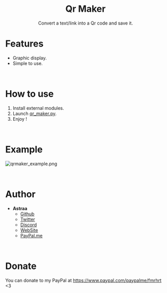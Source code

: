 <h1 align="center">Qr Maker</h1>
<p align="center">Convert a text/link into a Qr code and save it.</p>

# Features
 - Graphic display.
 - Simple to use.

<br>

# How to use
 1. Install external modules.
 2. Launch [qr_maker.py](qr_maker.py).
 3. Enjoy !
 
<br>

# Example
![qrmaker_example.png](https://cdn.discordapp.com/attachments/778283706388709376/880753675679727617/unknown.png)
 
<br>

# Author
- **Astraa**
    - [Github](https://github.com/AstraaDev)
    - [Twitter](https://twitter.com/AstraaDev)
    - [Discord](https://discord.gg/pUZrFnabvd)
    - [WebSite](http://astraadev.club/)
    - [PayPal.me](https://www.paypal.com/paypalme/fmrhrt)

<br>

# Donate
You can donate to my PayPal at https://www.paypal.com/paypalme/fmrhrt <3

